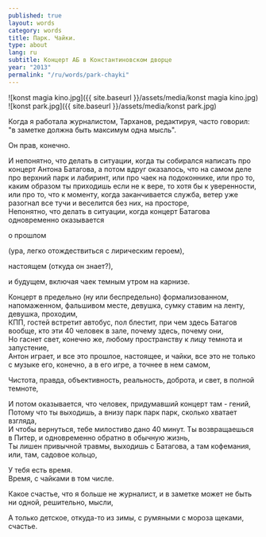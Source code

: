```yaml
---
published: true
layout: words
category: words
title: Парк. Чайки.
type: about
lang: ru
subtitle: Концерт АБ в Константиновском дворце
year: "2013"
permalink: "/ru/words/park-chayki"
---
```


![konst magia kino.jpg]({{ site.baseurl }}/assets/media/konst magia kino.jpg)
![konst park.jpg]({{ site.baseurl }}/assets/media/konst park.jpg)

Когда я работала журналистом, Тарханов, редактируя, часто говорил: "в заметке должна быть максимум одна мысль".  

Он прав, конечно.  

И непонятно, что делать в ситуации, когда ты собирался написать про концерт Антона Батагова, а потом вдруг оказалось, что на самом деле про верхний парк и лабиринт, или про чаек на подоконнике, или про то, каким образом ты приходишь если не к вере, то хотя бы к уверенности, или про то, что к моменту, когда заканчивается служба, ветер уже разогнал все тучи и веселится без них, на просторе,   
Непонятно, что делать в ситуации, когда концерт Батагова одновременно оказывается  

о прошлом  

(ура, легко отождествиться с лирическим героем),  

настоящем (откуда он знает?),  

и будущем, включая чаек темным утром на карнизе.  


Концерт в предельно (ну или беспредельно) формализованном, напомаженном, фальшивом месте, девушка, сумку ставим на ленту, девушка, проходим,   
КПП, гостей встретит автобус, пол блестит, при чем здесь Батагов вообще, кто эти 40 человек в зале, почему здесь, почему они,  
Но гаснет свет, конечно же, любому пространству к лицу темнота и запустение,  
Антон играет, и все это прошлое, настоящее, и чайки, все это не только с музыке его,   конечно, а в его игре, а точнее в нем самом,  

Чистота, правда, объективность, реальность, доброта, и свет, в полной темноте,  

И потом оказывается, что человек, придумавший концерт там - гений,   
Потому что ты выходишь, а внизу парк парк парк, сколько хватает взгляда,   
И чтобы вернуться, тебе милостиво дано 40 минут. Ты возвращаешься в Питер, и одновременно обратно в обычную жизнь,  
Ты лишен привычной травмы, выходишь с Батагова, а там кофемания, или, там, садовое кольцо,  

У тебя есть время.  
Время, с чайками в том числе.  

Какое счастье, что я больше не журналист, и в заметке может не быть ни одной, решительно, мысли,  

А только детское, откуда-то из зимы, с румяными с мороза щеками, счастье.